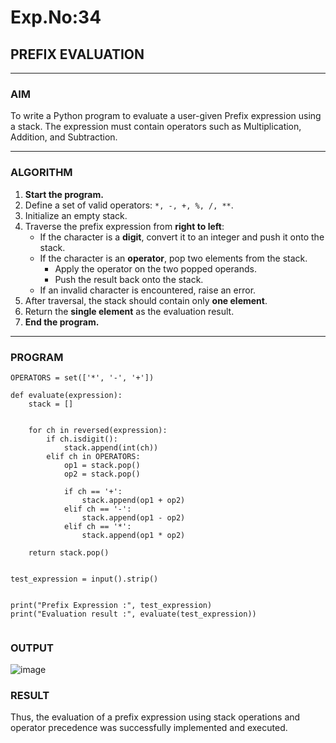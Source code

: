 # Exp.No:34  
## PREFIX EVALUATION

---

### AIM  
To write a Python program to evaluate a user-given Prefix expression using a stack. The expression must contain operators such as Multiplication, Addition, and Subtraction.

---

### ALGORITHM

1. **Start the program.**
2. Define a set of valid operators: `*, -, +, %, /, **`.
3. Initialize an empty stack.
4. Traverse the prefix expression from **right to left**:
   - If the character is a **digit**, convert it to an integer and push it onto the stack.
   - If the character is an **operator**, pop two elements from the stack.
     - Apply the operator on the two popped operands.
     - Push the result back onto the stack.
   - If an invalid character is encountered, raise an error.
5. After traversal, the stack should contain only **one element**.
6. Return the **single element** as the evaluation result.
7. **End the program.**

---

### PROGRAM

```
OPERATORS = set(['*', '-', '+'])

def evaluate(expression):
    stack = []
    
   
    for ch in reversed(expression):
        if ch.isdigit():
            stack.append(int(ch))
        elif ch in OPERATORS:
            op1 = stack.pop()
            op2 = stack.pop()

            if ch == '+':
                stack.append(op1 + op2)
            elif ch == '-':
                stack.append(op1 - op2)
            elif ch == '*':
                stack.append(op1 * op2)
    
    return stack.pop()


test_expression = input().strip()


print("Prefix Expression :", test_expression)
print("Evaluation result :", evaluate(test_expression))


```


### OUTPUT
![image](https://github.com/user-attachments/assets/94fbcee2-b4ec-4a38-947a-97dcd8c3aa7c)



### RESULT
Thus, the evaluation of a prefix expression using stack operations and operator precedence was successfully implemented and executed.
